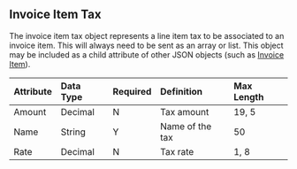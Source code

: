 ## Invoice Item Tax
The invoice item tax object represents a line item tax to be associated to an invoice item. This will always need to be sent as an array or list. This object may be included as a child attribute of other JSON objects (such as [Invoice Item](InvoiceItem.md)).

| Attribute | Data Type | Required | Definition | Max Length |
| :----------- | :--------- | :--------- | :--------- | :--------- |
| Amount | Decimal | N | Tax amount | 19, 5 |
| Name | String | Y | Name of the tax | 50 |
| Rate | Decimal | N | Tax rate | 1, 8 |
